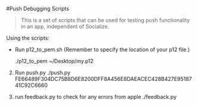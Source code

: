 #Push Debugging Scripts


> This is a set of scripts that can be used for testing push functionality in an app,
independent of Socialize.

Using the scripts:

 - Run p12_to_pem.sh <p12> (Remember to specify the location of your p12 file.)

    ./p12_to_pem ~/Desktop/my.p12

2) Run push.py <TOKEN>
    ./push.py FE66489F304DC75B8D6E8200DFF8A456E8DAEACEC428B427E9518741C92C6660

3) run feedback.py to check for any errors from apple
    ./feedback.py
